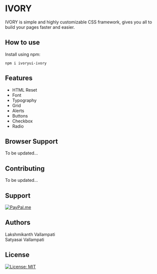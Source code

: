 # IVORY

IVORY is simple and highly customizable CSS framework, gives you all to build your pages faster and easier.

## How to use

Install using npm:

```shell
npm i ivoryui-ivory
```

## Features

- HTML Reset
- Font
- Typography
- Grid
- Alerts
- Buttons
- Checkbox
- Radio

## Browser Support

To be updated...

## Contributing

To be updated...


## Support

[![PayPal.me](https://img.shields.io/badge/paypal-donate-119fde.svg)](https://www.paypal.me/LakshmikanthV)


## Authors

Lakshmikanth Vallampati<br/>
Satyasai Vallampati

## License

[![License: MIT](https://img.shields.io/badge/License-MIT-blue.svg)](https://opensource.org/licenses/MIT)

